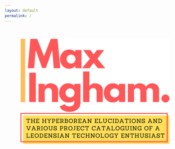 ```yaml
---
layout: default
permalink: /
---
```


 <img src="/assets/img/site/homepagelogo.png" alt="Max Ingham Portfolio Logo" style="width:95%;margin-left:auto;margin-right:auto;padding-left:10%;padding-top:35px;"> 